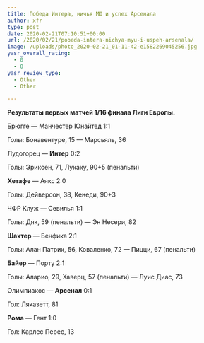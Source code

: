 ```yaml
---
title: Победа Интера, ничья МЮ и успех Арсенала
author: xfr
type: post
date: 2020-02-21T07:10:51+00:00
url: /2020/02/21/pobeda-intera-nichya-myu-i-uspeh-arsenala/
image: /uploads/photo_2020-02-21_01-11-42-e1582269045256.jpg
yasr_overall_rating:
  - 0
  - 0
yasr_review_type:
  - Other
  - Other

---
```

**Результаты первых матчей 1/16 финала Лиги Европы.**

Брюгге &#8212; Манчестер Юнайтед 1:1
  
Голы: Бонавентуре, 15 &#8212; Марсьяль, 36

Лудогорец &#8212; **Интер** 0:2
  
Голы: Эриксен, 71, Лукаку, 90+5 (пенальти)

**Хетафе** &#8212; Аякс 2:0
  
Голы: Дейверсон, 38, Кенеди, 90+3

ЧФР Клуж &#8212; Севилья 1:1
  
Голы: Дяк, 59 (пенальти) &#8212; Эн Несери, 82

**Шахтер** &#8212; Бенфика 2:1
  
Голы: Алан Патрик, 56, Коваленко, 72 &#8212; Пицци, 67 (пенальти)

**Байер** &#8212; Порту 2:1
  
Голы: Аларио, 29, Хаверц, 57 (пенальти) &#8212; Луис Диас, 73

Олимпиакос &#8212; **Арсенал** 0:1
  
Гол: Ляказетт, 81

**Рома** &#8212; Гент 1:0
  
Гол: Карлес Перес, 13